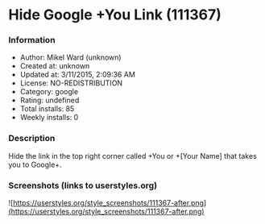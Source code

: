 # Hide Google +You Link (111367)

### Information
- Author: Mikel Ward (unknown)
- Created at: unknown
- Updated at: 3/11/2015, 2:09:36 AM
- License: NO-REDISTRIBUTION
- Category: google
- Rating: undefined
- Total installs: 85
- Weekly installs: 0


### Description
Hide the link in the top right corner called +You or +[Your Name] that takes you to Google+.


### Screenshots (links to userstyles.org)
![https://userstyles.org/style_screenshots/111367-after.png](https://userstyles.org/style_screenshots/111367-after.png)


